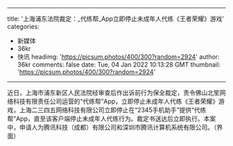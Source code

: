 
---
title: '上海浦东法院裁定：_代练帮_App立即停止未成年人代练《王者荣耀》游戏'
categories: 
 - 新媒体
 - 36kr
 - 快讯
headimg: 'https://picsum.photos/400/300?random=2924'
author: 36kr
comments: false
date: Tue, 04 Jan 2022 10:13:28 GMT
thumbnail: 'https://picsum.photos/400/300?random=2924'
---

<div>   
近日，上海市浦东新区人民法院经审查后作出诉前行为保全裁定，责令佛山北笙网络科技有限责任公司运营的“代练帮”App，立即停止未成年人代练《王者荣耀》游戏，上海二三四五网络科技有限公司立即停止在“2345手机助手”提供“代练帮”App，直至该客户端停止未成年人代练行为。裁定书送达后立即执行。本案中，申请人为腾讯科技（成都）有限公司和深圳市腾讯计算机系统有限公司。（界面）  
</div>
            